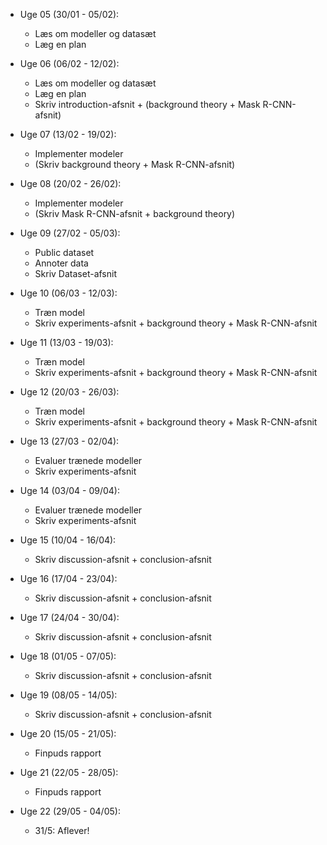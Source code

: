 * Uge 05 (30/01 - 05/02):
    * Læs om modeller og datasæt 
    * Læg en plan

* Uge 06 (06/02 - 12/02):
    * Læs om modeller og datasæt 
    * Læg en plan
    * Skriv introduction-afsnit + (background theory + Mask R-CNN-afsnit)

* Uge 07 (13/02 - 19/02):
    * Implementer modeler
    * (Skriv background theory + Mask R-CNN-afsnit)

* Uge 08 (20/02 - 26/02):
    * Implementer modeler
    * (Skriv Mask R-CNN-afsnit + background theory)

* Uge 09 (27/02 - 05/03):
    * Public dataset
    * Annoter data
    * Skriv Dataset-afsnit

* Uge 10 (06/03 - 12/03):
    * Træn model
    * Skriv experiments-afsnit + background theory + Mask R-CNN-afsnit

* Uge 11 (13/03 - 19/03):
    * Træn model
    * Skriv experiments-afsnit + background theory + Mask R-CNN-afsnit

* Uge 12 (20/03 - 26/03):
    * Træn model
    * Skriv experiments-afsnit + background theory + Mask R-CNN-afsnit

* Uge 13 (27/03 - 02/04):
    * Evaluer trænede modeller
    * Skriv experiments-afsnit

* Uge 14 (03/04 - 09/04):
    * Evaluer trænede modeller
    * Skriv experiments-afsnit

* Uge 15 (10/04 - 16/04):
    * Skriv discussion-afsnit + conclusion-afsnit

* Uge 16 (17/04 - 23/04):
    * Skriv discussion-afsnit + conclusion-afsnit

* Uge 17 (24/04 - 30/04):
    * Skriv discussion-afsnit + conclusion-afsnit

* Uge 18 (01/05 - 07/05):
    * Skriv discussion-afsnit + conclusion-afsnit

* Uge 19 (08/05 - 14/05):
    * Skriv discussion-afsnit + conclusion-afsnit

* Uge 20 (15/05 - 21/05):
    * Finpuds rapport

* Uge 21 (22/05 - 28/05):
    * Finpuds rapport

* Uge 22 (29/05 - 04/05):
    * 31/5: Aflever!